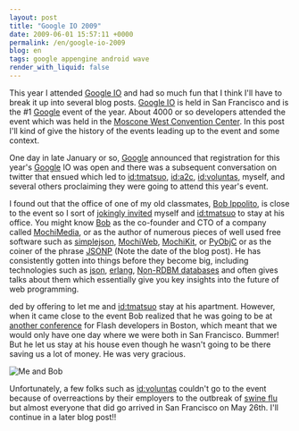 ```yaml
---
layout: post
title: "Google IO 2009"
date: 2009-06-01 15:57:11 +0000
permalink: /en/google-io-2009
blog: en
tags: google appengine android wave
render_with_liquid: false
---
```


<p>This year I attended <a href="http://code.google.com/events/io/">Google IO</a> and had so much fun that I think I'll have to break it up into several blog posts. <a href="http://code.google.com/events/io/">Google IO</a> is held in San Francisco and is the #1 <a href="http://www.google.com/" title="Google">Google</a> event of the year. About 4000 or so developers attended the event which was held in the <a href="http://maps.google.co.jp/maps?q=Moscone+West+Convention+Center+San+Francisco">Moscone West Convention Center</a>. In this post I'll kind of give the history of the events leading up to the event and some context.</p>

<p>One day in late January or so, <a href="http://www.google.com/" title="Google">Google</a> announced that registration for this year's <a href="http://www.google.com/" title="Google">Google</a> IO was open and there was a subsequent conversation on twitter that ensued which led to <a href="http://takashi-matsuo.blogspot.com/" title="松尾 貴史">id:tmatsuo</a>, <a href="http://d.hatena.ne.jp/a2c/" title="a2c">id:a2c</a>, <a href="http://d.hatena.ne.jp/Voluntas/" title="仲居良介">id:voluntas</a>, myself, and several others proclaiming they were going to attend this year's event.</p>

<p>I found out that the office of one of my old classmates, <a href="http://bob.pythonmac.org/">Bob Ippolito</a>, is close to the event so I sort of <a href="http://twitter.com/IanMLewis/status/1154992029">jokingly invited</a> myself and <a href="http://takashi-matsuo.blogspot.com/" title="松尾 貴史">id:tmatsuo</a> to stay at his office. You might know <a href="http://twitter.com/etrepum">Bob</a> as the co-founder and CTO of a company called <a href="http://www.mochimedia.com/">MochiMedia</a>, or as the author of numerous pieces of well used free software such as <a href="http://code.google.com/p/simplejson/">simplejson</a>, <a href="http://code.google.com/p/mochiweb/">MochiWeb</a>, <a href="http://www.mochikit.com">MochiKit</a>, or <a href="http://pyobjc.sourceforge.net/">PyObjC</a> or as the coiner of the phrase <a href="http://bob.pythonmac.org/archives/2005/12/05/remote-json-jsonp/">JSONP</a> (Note the date of the blog post). He has consistently gotten into things before they become big, including technologies such as <a href="http://www.google.com/search?q=json">json</a>, <a href="http://www.google.com/search?q=erlang">erlang</a>, <a href="http://www.google.com/search?q=key+value+database">Non-RDBM databases</a> and often gives talks about them which essentially give you key insights into the future of web programming.</p>

<p>ded by offering to let me and <a href="http://takashi-matsuo.blogspot.com/" title="松尾 貴史">id:tmatsuo</a> stay at his apartment. However, when it came close to the event Bob realized that he was going to be at <a href="http://flashontap.com/">another conference</a> for Flash developers in Boston, which meant that we would only have one day where we were both in San Francisco. Bummer! But he let us stay at his house even though he wasn't going to be there saving us a lot of money. He was very gracious.</p>

<p><img src="http://farm4.static.flickr.com/3391/3570254347_44d7f0c4c8.jpg?v=0" alt="Me and Bob" /></p>

<p>Unfortunately, a few folks such as <a href="http://d.hatena.ne.jp/Voluntas/" title="仲居良介">id:voluntas</a> couldn't go to the event because of overreactions by their employers to the outbreak of <a href="http://www.google.com/search?q=swine+flu">swine flu</a> but almost everyone that did go arrived in San Francisco on May 26th. I'll continue in a later blog post!!</p>
